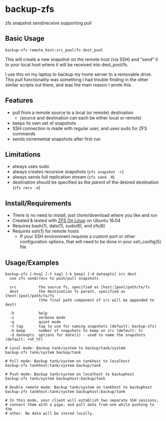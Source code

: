 # backup-zfs
zfs snapshot send/receive supporting pull

## Basic Usage
    backup-zfs remote_host:src_pool/fs dest_pool

This will create a new snapshot on the remote host (via SSH) and "send" it to
your local host where it will be received into dest_pool/fs.

I use this on my laptop to backup my home server to a removable drive. This
*pull* functionality was something I had trouble finding in the other similar
scripts out there, and was the main reason I wrote this.

## Features
* pull from a remote source to a local (or remote) destination
  * (source and destination can each be either local or remote)
* keeps its own set of snapshots
* SSH connection is made with regular user, and uses sudo for ZFS commands
* sends incremental snapshots after first run

## Limitations
* always uses sudo
* always creates recursive snapshots (`zfs snapshot -r`)
* always sends full replication stream (`zfs send -R`)
* destination should be specified as the *parent* of the desired destination
  (`zfs recv -e`)

## Install/Requirements
* There is no need to install, just clone/download where you like and run
* Created & tested with [ZFS On Linux][1] on Ubuntu 16.04
* Requires bash(1), date(1), sudo(8), and zfs(8)
* Requires ssh(1) for remote hosts
  * If your SSH environment requires a custom port or other configuration
    options, that will need to be done in your ssh_config(5) file

## Usage/Examples
    backup-zfs [-hvq] [-t tag] [-k keep] [-d dateopts] src dest
      use zfs send/recv to push/pull snapshots

      src          the source fs, specified as [host:]pool/path/to/fs
      dest         the destination fs parent, specified as [host:]pool/path/to/fs
                   (the final path component of src will be appended to dest)

      -h           help
      -v           verbose mode
      -q           quiet mode
      -t tag       tag to use for naming snapshots (default: backup-zfs)
      -k keep      number of snapshots to keep on src (default: 5)
      -d dateopts  options for date(1) - used to name the snapshots (default: +%F_%T)

    # Local mode: Backup tank/system to backup/tank/system
    backup-zfs tank/system backup/tank

    # Pull mode: Backup tank/system on tankhost to localhost
    backup-zfs tankhost:tank/system backup/tank

    # Push mode: Backup tank/system on localhost to backuphost
    backup-zfs tank/system backuphost:backup/tank

    # Double remote mode: Backup tank/system on tankhost to backuphost
    backup-zfs tankhost:tank/system backuphost:backup/tank

    # In this mode, your client will establish two separate SSH sessions,
    # connect them with a pipe, and pull data from one while pushing to the
    # other. No data will be stored locally.

[1]: https://github.com/zfsonlinux/zfs
